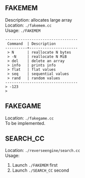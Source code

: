 ## FAKEMEM
Description: allocates large array
<br>Location: `./fakemem.cc`
<br>Usage: `./FAKEMEM`

    ---------------------------------
     Command  | Description          
    ----------+----------------------
     > N      | reallocate N bytes
     > -N     | reallocate N MiB
     > del    | delete an array
     > info   | prints info
     > flat   | flat values
     > seq    | sequential values
     > rand   | random values
    ---------------------------------
    > -123
    >

## FAKEGAME
Location: `./fakegame.cc`
<br>To be implemented.

## SEARCH_CC
Location: `./reverseengine/search.cc`
<br>Usage: 
1. Launch `./FAKEMEM` first
2. Launch `./SEARCH_CC` second